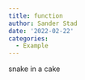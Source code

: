 ```yaml
---
title: function
author: Sander Stad
date: '2022-02-22'
categories:
  - Example
---
```

 snake in a cake